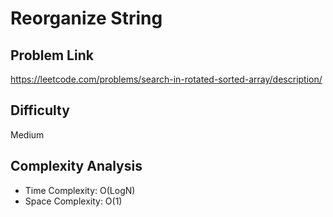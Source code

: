 # Reorganize String

## Problem Link

https://leetcode.com/problems/search-in-rotated-sorted-array/description/

## Difficulty

Medium

## Complexity Analysis

* Time Complexity: O(LogN)
* Space Complexity: O(1)
